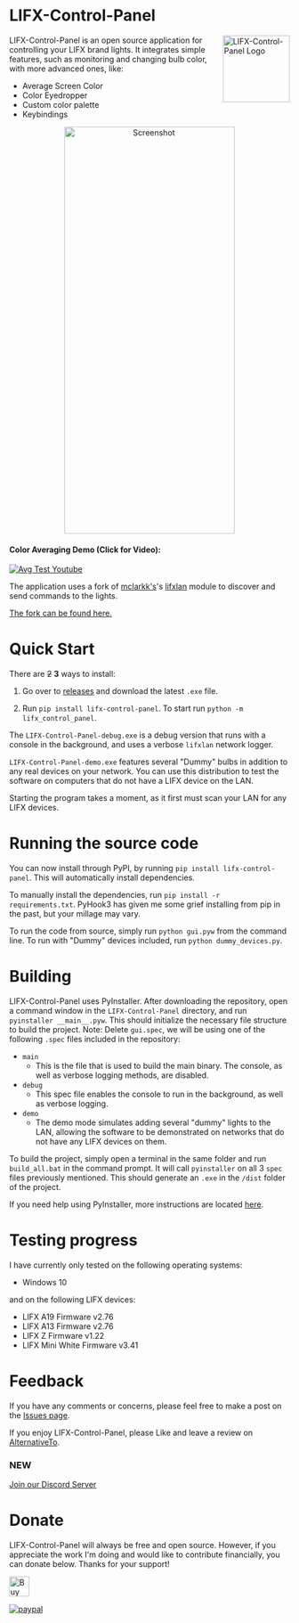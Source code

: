 # LIFX-Control-Panel 

<img align="right" width="120" height="120" title="LIFX-Control-Panel Logo" src="./res/lifx-animated-logo.gif">
     
LIFX-Control-Panel is an open source application for controlling your LIFX brand lights. It integrates simple features, 
such as monitoring and changing bulb color, with more advanced ones, like:
 
 * Average Screen Color
 * Color Eyedropper
 * Custom color palette
 * Keybindings

<p align="center">
  <img src="./res/screenshot.png" alt="Screenshot" width="306" height=731>
</p>

#### Color Averaging Demo (Click for Video):

[![Avg Test Youtube](https://img.youtube.com/vi/C-jZISM9MC0/0.jpg)](https://youtu.be/C-jZISM9MC0) 

The application uses a fork of  [mclarkk's](https://github.com/mclarkk)'s [lifxlan](https://github.com/mclarkk/lifxlan) module to 
discover and send commands to the lights.

[The fork can be found here.](https://github.com/samclane/lifxlan)

# Quick Start
There are ~~2~~ **3** ways to install:

1. Go over to [releases](https://github.com/samclane/LIFX-Control-Panel/releases) and download the latest `.exe` file.

2. Run `pip install lifx-control-panel`. To start run `python -m lifx_control_panel`. 

The `LIFX-Control-Panel-debug.exe` is a debug version that runs with a console in the background, and uses a verbose
`lifxlan` network logger.

`LIFX-Control-Panel-demo.exe` features several "Dummy" bulbs in addition to any real devices on your network. You can use
this distribution to test the software on computers that do not have a LIFX device on the LAN. 


Starting the program takes a moment, as it first must scan your LAN for any LIFX devices. 

# Running the source code
You can now install through PyPI, by running `pip install lifx-control-panel`. This will automatically install dependencies.

To manually install the dependencies, run `pip install -r requirements.txt`. PyHook3 has given me some grief installing from pip
in the past, but your millage may vary. 

To run the code from source, simply run `python gui.pyw` from the command line. To run with "Dummy" devices included, 
run `python dummy_devices.py`.

# Building
LIFX-Control-Panel uses PyInstaller. After downloading the repository, open a command window in the `LIFX-Control-Panel`
directory, and run `pyinstaller __main__.pyw`. This should initialize the necessary file structure to build the project.
Note: Delete `gui.spec`, we will be using one of the following `.spec` files included in the repository:

* `main`
  * This is the file that is used to build the main binary. The console, as well as verbose logging methods, are disabled.
* `debug`
  * This spec file enables the console to run in the background, as well as verbose logging.
* `demo`
  * The demo mode simulates adding several "dummy" lights to the LAN, allowing the software to be demonstrated on networks
  that do not have any LIFX devices on them.

To build the project, simply open a terminal in the same folder and run `build_all.bat` in the command prompt. It will 
call `pyinstaller` on all 3 `spec` files previously mentioned. This should generate an `.exe` in the `/dist` 
folder of the project. 

If you need help using PyInstaller, more instructions are located [here](https://pythonhosted.org/PyInstaller/usage.html).

# Testing progress
I have currently only tested on the following operating systems:
* Windows 10

and on the following LIFX devices:
* LIFX A19 Firmware v2.76
* LIFX A13 Firmware v2.76 
* LIFX Z   Firmware v1.22
* LIFX Mini White Firmware v3.41

# Feedback
If you have any comments or concerns, please feel free to make a post on the [Issues page](https://github.com/samclane/LIFX-Control-Panel/issues). 

If you enjoy LIFX-Control-Panel, please Like and leave a review on [AlternativeTo](https://alternativeto.net/software/lifx-control-panel/).

### NEW 
[Join our Discord Server](https://discord.gg/3pG9jaDG)

# Donate
LIFX-Control-Panel will always be free and open source. However, if you appreciate the work I'm doing and would like to 
contribute financially, you can donate below. Thanks for your support!

<a href='https://ko-fi.com/J3J8LZKP' target='_blank'><img height='36' style='border:0px;height:36px;' src='https://az743702.vo.msecnd.net/cdn/kofi3.png?v=0' border='0' alt='Buy Me a Coffee at ko-fi.com' /></a>

[![paypal](https://www.paypalobjects.com/en_US/i/btn/btn_donateCC_LG.gif)](https://www.paypal.me/sawyermclane)
